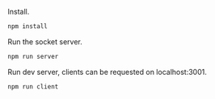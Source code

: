 Install.

``` bash
npm install
```

Run the socket server.

``` bash
npm run server
```

Run dev server, clients can be requested on localhost:3001.

``` bash
npm run client
```